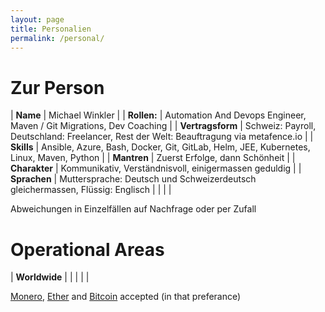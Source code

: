 ```yaml
---
layout: page
title: Personalien
permalink: /personal/
---
```


# Zur Person #

| **Name** | Michael Winkler  |
| **Rollen:** | Automation And Devops Engineer, Maven / Git Migrations, Dev Coaching  |
| **Vertragsform** | Schweiz: Payroll, Deutschland: Freelancer, Rest der Welt: Beauftragung via metafence.io |
| **Skills** | Ansible, Azure, Bash, Docker, Git, GitLab, Helm, JEE, Kubernetes, Linux, Maven, Python  |
| **Mantren** | Zuerst Erfolge, dann Schönheit |
| **Charakter** | Kommunikativ, Verständnisvoll, einigermassen geduldig |
| **Sprachen** | Muttersprache: Deutsch und Schweizerdeutsch gleichermassen, Flüssig: Englisch |
| | |

Abweichungen in Einzelfällen auf Nachfrage oder per Zufall

# Operational Areas #

| **Worldwide** |  |
| | |

[Monero](https://en.wikipedia.org/wiki/Monero), [Ether](https://en.wikipedia.org/wiki/Ethereum) and [Bitcoin](https://en.wikipedia.org/wiki/Bitcoin) accepted (in that preferance)

